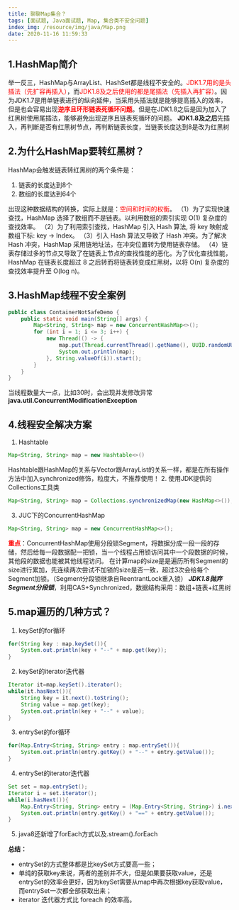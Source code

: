 ```yaml
---
title: 聊聊Map集合？
tags: [面试题, Java面试题, Map, 集合类不安全问题]
index_img: /resource/img/java/Map.png
date: 2020-11-16 11:59:33
---
```


## 1.HashMap简介
举一反三，HashMap与ArrayList、HashSet都是线程不安全的。<font color=#FF000>JDK1.7用的是头插法（先扩容再插入）</font>，而<font color=#FF000>JDK1.8及之后使用的都是尾插法（先插入再扩容）</font>。因为JDK1.7是用单链表进行的纵向延伸，当采用头插法就是能够提高插入的效率，但是也会容易出现<font color=#FF000>**逆序且环形链表死循环问题**</font>。但是在JDK1.8之后是因为加入了红黑树使用尾插法，能够避免出现逆序且链表死循环的问题。
**JDK1.8及之后**先插入，再判断是否有红黑树节点，再判断链表长度，当链表长度达到8是改为红黑树

## 2.为什么HashMap要转红黑树？
HashMap会触发链表转红黑树的两个条件是：
1. 链表的长度达到8个
2. 数组的长度达到64个

出现这种数据结构的转换，实际上就是：<font color=#FF000>空间和时间的权衡</font>。
（1）为了实现快速查找，HashMap 选择了数组而不是链表。以利用数组的索引实现 O(1) 复杂度的查找效率。
（2）为了利用索引查找，HashMap 引入 Hash 算法, 将 key 映射成数组下标: key -> Index。
（3）引入 Hash 算法又导致了 Hash 冲突。为了解决 Hash 冲突，HashMap 采用链地址法，在冲突位置转为使用链表存储。
（4）链表存储过多的节点又导致了在链表上节点的查找性能的恶化。为了优化查找性能，HashMap 在链表长度超过 8 之后转而将链表转变成红黑树，以将 O(n) 复杂度的查找效率提升至 O(log n)。

## 3.HashMap线程不安全案例
```java
public class ContainerNotSafeDemo {
    public static void main(String[] args) {
        Map<String, String> map = new ConcurrentHashMap<>();
        for (int i = 1; i <= 3; i++) {
            new Thread(() -> {
                map.put(Thread.currentThread().getName(), UUID.randomUUID().toString().substring(0 ,8));
                System.out.println(map);
            }, String.valueOf(i)).start();
        }
    }
}
```
当线程数量大一点，比如30时，会出现并发修改异常**java.util.ConcurrentModificationException**

## 4.线程安全解决方案
1. Hashtable
```java
Map<String, String> map = new Hashtable<>()
```
Hashtable跟HashMap的关系与Vector跟ArrayList的关系一样，都是在所有操作方法中加入synchronized修饰，粒度大，不推荐使用！
2. 使用JDK提供的Collections工具类
```java
Map<String, String> map = Collections.synchronizedMap(new HashMap<>());
```
3. JUC下的ConcurrentHashMap
```java
Map<String, String> map = new ConcurrentHashMap<>();
```
<font color=#FF000>**重点**</font>：ConcurrentHashMap使用分段锁Segment，将数据分成一段一段的存储，然后给每一段数据配一把锁，当一个线程占用锁访问其中一个段数据的时候，其他段的数据也能被其他线程访问。
在计算map的size是是遍历所有Segment的size进行累加，先连续两次尝试不加锁的size是否一致，超过3次会给每个Segment加锁。（Segment分段锁继承自ReentrantLock重入锁）
***JDK1.8抛弃Segment分段锁***，利用CAS+Synchronized，数据结构采用：数组+链表+红黑树

## 5.map遍历的几种方式？
1. keySet的for循环
```java
for(String key : map.keySet()){  
    System.out.println(key + "--" + map.get(key));  
}
```
2. keySet的iterator迭代器
```java
Iterator it=map.keySet().iterator();  
while(it.hasNext()){  
    String key = it.next().toString();   
    String value = map.get(key);  
    System.out.println(key + "--" + value);  
}
```
3. entrySet的for循环
```java
for(Map.Entry<String, String> entry : map.entrySet()){  
    System.out.println(entry.getKey() + "--" + entry.getValue());  
}
```
4. entrySet的iterator迭代器
```java
Set set = map.entrySet();       
Iterator i = set.iterator();       
while(i.hasNext()){    
    Map.Entry<String, String> entry = (Map.Entry<String, String>) i.next();  
    System.out.println(entry.getKey() + "==" + entry.getValue());  
}
```
5. java8还新增了forEach方式以及.stream().forEach

**总结：**
 - entrySet的方式整体都是比keySet方式要高一些；
 - 单纯的获取key来说，两者的差别并不大，但是如果要获取value，还是entrySet的效率会更好，因为keySet需要从map中再次根据key获取value，而entrySet一次都全部获取出来；
 - iterator 迭代器方式比 foreach 的效率高。
